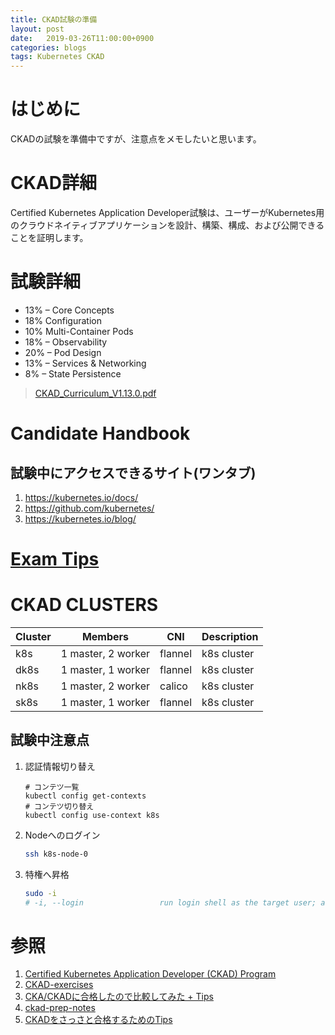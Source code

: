 ```yaml
---
title: CKAD試験の準備
layout: post
date:   2019-03-26T11:00:00+0900
categories: blogs
tags: Kubernetes CKAD
---
```


# はじめに

CKADの試験を準備中ですが、注意点をメモしたいと思います。

# CKAD詳細

Certified Kubernetes Application Developer試験は、ユーザーがKubernetes用のクラウドネイティブアプリケーションを設計、構築、構成、および公開できることを証明します。

# 試験詳細

* 13% – Core Concepts
* 18% Configuration
* 10% Multi-Container Pods
* 18% – Observability
* 20% – Pod Design
* 13% – Services & Networking
* 8% – State Persistence

> [CKAD_Curriculum_V1.13.0.pdf](https://github.com/cncf/curriculum/blob/master/CKAD_Curriculum_V1.13.0.pdf)

# Candidate Handbook

## 試験中にアクセスできるサイト(ワンタブ)

1. https://kubernetes.io/docs/
2. https://github.com/kubernetes/
3. https://kubernetes.io/blog/

# [Exam Tips](https://www2.thelinuxfoundation.org/ckad-tips)

# CKAD CLUSTERS

| Cluster | Members            | CNI     | Description |
| ------- | ------------------ | ------- | ----------- |
| k8s     | 1 master, 2 worker | flannel | k8s cluster |
| dk8s    | 1 master, 1 worker | flannel | k8s cluster |
| nk8s    | 1 master, 2 worker | calico  | k8s cluster |
| sk8s    | 1 master, 1 worker | flannel | k8s cluster |

## 試験中注意点

1. 認証情報切り替え

    ```shell
    # コンテツ一覧
    kubectl config get-contexts
    # コンテツ切り替え
    kubectl config use-context k8s
    ```

2. Nodeへのログイン

    ```bash
    ssh k8s-node-0
    ```

3. 特権へ昇格

    ```sh
    sudo -i
    # -i, --login                 run login shell as the target user; a command may also be specified
    ```

# 参照

1. [Certified Kubernetes Application Developer (CKAD) Program](https://www.cncf.io/certification/ckad/)
2. [CKAD-exercises](https://github.com/dgkanatsios/CKAD-exercises)
3. [CKA/CKADに合格したので比較してみた + Tips](https://qiita.com/oke-py/items/e8bf3863c8f48d750427)
4. [ckad-prep-notes](https://github.com/twajr/ckad-prep-notes)
5. [CKADをさっさと合格するためのTips](https://qiita.com/kentakozuka/items/c1a30f1545752264dfe6)

